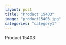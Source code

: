 ```yaml
---
layout: post
title: "Product 15403"
image: "product15403.jpg"
categories: "category1"
---
```

Product 15403
